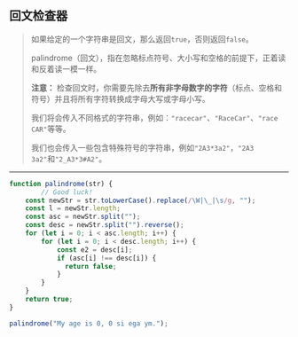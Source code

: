 ## 回文检查器

>如果给定的一个字符串是回文，那么返回`true`，否则返回`false`。
>
>palindrome（回文），指在忽略标点符号、大小写和空格的前提下，正着读和反着读一模一样。
>
>**注意：**
>检查回文时，你需要先除去**所有非字母数字的字符**（标点、空格和符号）并且将所有字符转换成字母大写或字母小写。
>
>我们将会传入不同格式的字符串，例如：`"racecar"`、`"RaceCar"`、`"race CAR"`等等。
>
>我们也会传入一些包含特殊符号的字符串，例如`"2A3*3a2"`，`"2A3 3a2"`和`"2_A3*3#A2"`。

---

```js
function palindrome(str) {
        // Good luck!
    const newStr = str.toLowerCase().replace(/\W|\_|\s/g, "");
    const l = newStr.length;
    const asc = newStr.split("");
    const desc = newStr.split("").reverse();
    for (let i = 0; i < asc.length; i++) {
        for (let i = 0; i < desc.length; i++) {
            const e2 = desc[i];
            if (asc[i] !== desc[i]) {
              return false;
            }
        }
    }
    return true;
}

palindrome("My age is 0, 0 si ega ym.");
```

